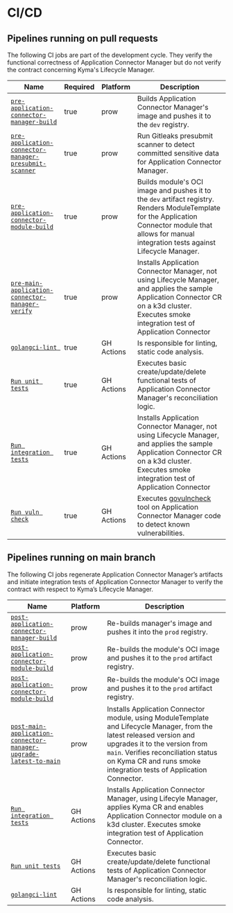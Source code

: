 # CI/CD

## Pipelines running on pull requests

The following CI jobs are part of the development cycle. They verify the functional correctness of Application Connector Manager but do not verify the contract concerning Kyma's Lifecycle Manager.

| Name                                                                                                                                                  | Required | Platform   | Description                                                                                                                                                                                             |
|-------------------------------------------------------------------------------------------------------------------------------------------------------|----------|------------|---------------------------------------------------------------------------------------------------------------------------------------------------------------------------------------------------------|
| [`pre-application-connector-manager-build`](https://github.com/kyma-project/test-infra/blob/main/templates/data/generic_module_data.yaml#L1059)       | true     | prow       | Builds Application Connector Manager's image and pushes it to the `dev` registry.                                                                                                                       |
| [`pre-application-connector-manager-presubmit-scanner`](https://github.com/kyma-project/test-infra/prow/jobs/test-infra/presubmit-scanner.yaml#L556)  | true     | prow       | Run Gitleaks presubmit scanner to detect committed sensitive data for Application Connector Manager.                                                                                                    |
| [`pre-application-connector-module-build`](https://github.com/kyma-project/test-infra/blob/main/templates/data/generic_module_data.yaml#L1031)        | true     | prow       | Builds module's OCI image and pushes it to the `dev` artifact registry. Renders ModuleTemplate for the Application Connector module that allows for manual integration tests against Lifecycle Manager. |
| [`pre-main-application-connector-manager-verify`](https://github.com/kyma-project/test-infra/blob/main/templates/data/generic_module_data.yaml#L1093) | true     | prow       | Installs Application Connector Manager, not using Lifecycle Manager, and applies the sample Application Connector CR on a k3d cluster. Executes smoke integration test of Application Connector         |
| [`golangci-lint `](https://github.com/kyma-project/application-connector-manager/blob/main/.github/workflows/golangci-lint.yaml)                      | true     | GH Actions | Is responsible for linting, static code analysis.                                                                                                                                                       |
| [`Run unit tests`](https://github.com/kyma-project/application-connector-manager/blob/main/.github/workflows/run-tests.yaml)                          | true     | GH Actions | Executes basic create/update/delete functional tests of Application Connector Manager's reconciliation logic.                                                                                           |
| [`Run integration tests`](https://github.com/kyma-project/application-connector-manager/blob/main/.github/workflows/run-validation.yaml)              | true     | GH Actions | Installs Application Connector Manager, not using Lifecycle Manager, and applies the sample Application Connector CR on a k3d cluster. Executes smoke integration test of Application Connector         |
| [`Run vuln check`](https://github.com/kyma-project/application-connector-manager/blob/main/.github/workflows/run-vuln-check.yaml)                     | true     | GH Actions | Executes [govulncheck](https://pkg.go.dev/golang.org/x/vuln/cmd/govulncheck) tool on Application Connector Manager code to detect known vulnerabilities.                                                |

## Pipelines running on main branch

The following CI jobs regenerate Application Connector Manager’s artifacts and initiate integration tests of Application Connector Manager to verify the contract with respect to Kyma’s Lifecycle Manager.

| Name                                                                                                                                                                   | Platform   | Description                                                                                                                                                                                                                                                          |
|------------------------------------------------------------------------------------------------------------------------------------------------------------------------|------------|----------------------------------------------------------------------------------------------------------------------------------------------------------------------------------------------------------------------------------------------------------------------|
| [`post-application-connector-manager-build`](https://github.com/kyma-project/test-infra/blob/main/templates/data/generic_module_data.yaml#L1073)                       | prow       | Re-builds manager's image and pushes it into the `prod` registry.                                                                                                                                                                                                    |
| [`post-application-connector-module-build`](https://github.com/kyma-project/test-infra/blob/main/templates/data/generic_module_data.yaml#L1007)                        | prow       | Re-builds the module's OCI image and pushes it to the `prod` artifact registry.                                                                                                                                                                                      |
| [`post-application-connector-module-build`](https://github.com/kyma-project/test-infra/blob/main/templates/data/generic_module_data.yaml#L1007)                        | prow       | Re-builds the module's OCI image and pushes it to the `prod` artifact registry.                                                                                                                                                                                      |
| [`post-main-application-connector-manager-upgrade-latest-to-main`](https://github.com/kyma-project/test-infra/blob/main/templates/data/generic_module_data.yaml#L1112) | prow       | Installs Application Connector module, using ModuleTemplate and Lifecycle Manager, from the latest released version and upgrades it to the version from `main`. Verifies reconciliation status on Kyma CR and runs smoke integration tests of Application Connector. |
| [`Run integration tests`](https://github.com/kyma-project/application-connector-manager/blob/main/.github/workflows/run-validation.yaml)                               | GH Actions | Installs Application Connector Manager, using Lifecyle Manager, applies Kyma CR and enables Application Connector module on a k3d cluster. Executes smoke integration test of Application Connector.                                                                 |
| [`Run unit tests`](https://github.com/kyma-project/application-connector-manager/blob/main/.github/workflows/run-tests.yaml)                                           | GH Actions | Executes basic create/update/delete functional tests of Application Connector Manager's reconciliation logic.                                                                                                                                                        |
| [`golangci-lint`](https://github.com/kyma-project/application-connector-manager/blob/main/.github/workflows/golangci-lint.yaml)                                        | GH Actions | Is responsible for linting, static code analysis.                                                                                                                                                                                                                    |

